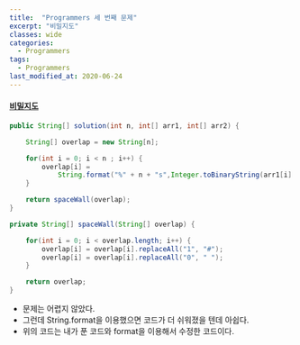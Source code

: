 ```yaml
---
title:  "Programmers 세 번째 문제"
excerpt: "비밀지도"
classes: wide
categories:
  - Programmers
tags:
  - Programmers
last_modified_at: 2020-06-24
---
```


#### [비밀지도](https://programmers.co.kr/learn/courses/30/lessons/17681)

```java
public String[] solution(int n, int[] arr1, int[] arr2) {

    String[] overlap = new String[n];

    for(int i = 0; i < n ; i++) {
        overlap[i] = 
            String.format("%" + n + "s",Integer.toBinaryString(arr1[i] | arr2[i]));
    }

    return spaceWall(overlap);
}

private String[] spaceWall(String[] overlap) {

    for(int i = 0; i < overlap.length; i++) {
        overlap[i] = overlap[i].replaceAll("1", "#");
        overlap[i] = overlap[i].replaceAll("0", " ");
    }

    return overlap;
}
```

* 문제는 어렵지 않았다.
* 그런데 String.format을 이용했으면 코드가 더 쉬워졌을 텐데 아쉽다.
* 위의 코드는 내가 푼 코드와 format을 이용해서 수정한 코드이다.
